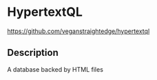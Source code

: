# HypertextQL

https://github.com/veganstraightedge/hypertextql

## Description

A database backed by HTML files
